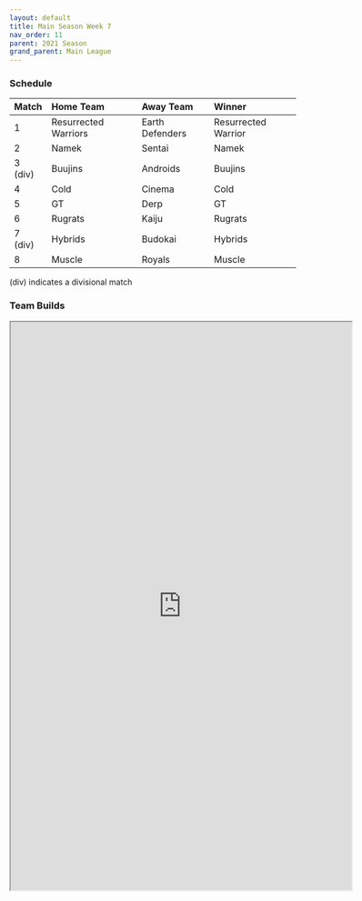 ```yaml
---
layout: default
title: Main Season Week 7
nav_order: 11
parent: 2021 Season
grand_parent: Main League
---
```

### Schedule

|Match          |  Home Team            | Away Team        | Winner          |
| :-------------| :---------------------| :----------------| :---------------|
| 1             |  Resurrected Warriors | Earth Defenders           |Resurrected Warrior           |
| 2             | Namek                 | Sentai             |Namek               |
| 3 (div)       | Buujins               | Androids      |Buujins     |
| 4             | Cold                  | Cinema           | Cold         |
| 5             | GT                    | Derp         | GT |
| 6             | Rugrats               | Kaiju            |Rugrats          |
| 7 (div)       | Hybrids               | Budokai            | Hybrids          | 
| 8             | Muscle                | Royals            |Muscle           |

(div) indicates a divisional match

### Team Builds

<iframe width=600 height=1000 scrolling="yes" src="https://docs.google.com/document/d/e/2PACX-1vRkGQBhFy10olLNsygDPEDKqgSYVGW2z5k8phTeohlStU9qy067slJTByLUea4C7dwYXiDisS60aACm/pub?embedded=true"></iframe>
		 	 	 	 	 	 